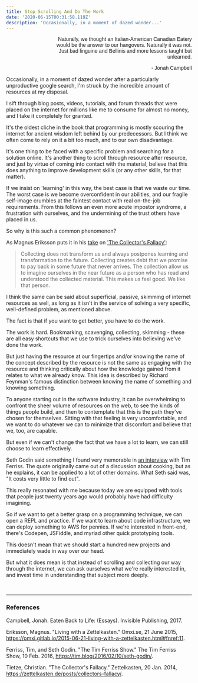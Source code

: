 ```yaml
---
title: Stop Scrolling And Do The Work
date: '2020-06-15T00:31:58.119Z'
description: 'Occasionally, in a moment of dazed wonder...'
---
```


<div id="epigraph" style="width: 75%; margin: 0 0 0 auto; text-align: right; font-family: 'IBM Plex Sans', Arial, monospace;">

<span>Naturally, we thought an Italian-American Canadian Eatery would be the answer to our hangovers. Naturally it was not. Just bad linguine and Bellinis and more lessons taught but unlearned.</span>

<span>- Jonah Campbell</span>

</div>

Occasionally, in a moment of dazed wonder after a particularly unproductive google search, I'm struck by the incredible amount of resources at my disposal.

I sift through blog posts, videos, tutorials, and forum threads that were placed on the internet for millions like me to consume for almost no money, and I take it completely for granted.

It's the oldest cliche in the book that programming is mostly scouring the internet for ancient wisdom left behind by our predecessors. But I think we often come to rely on it a bit too much, and to our own disadvantage.

It's one thing to be faced with a specific problem and searching for a solution online. It's another thing to scroll through resource after resource, and just by virtue of coming into contact with the material, believe that this does anything to improve development skills (or any other skills, for that matter).

If we insist on 'learning' in this way, the best case is that we waste our time. The worst case is we become overconfident in our abilities, and our fragile self-image crumbles at the faintest contact with real on-the-job requirements. From this follows an even more acute impostor syndrome, a frustration with ourselves, and the undermining of the trust others have placed in us.

So why is this such a common phenomenon?

As Magnus Eriksson puts it in his [take](https://omxi.gitlab.io/2015-06-21-living-with-a-zettelkasten.html#fnref:11) on ['The Collector's Fallacy'](https://zettelkasten.de/posts/collectors-fallacy/):

> Collecting does not transform us and always postpones learning and transformation to the future. Collecting creates debt that we promise to pay back in some future that never arrives. The collection allow us to imagine ourselves in the near future as a person who has read and understood the collected material. This makes us feel good. We like that person.

I think the same can be said about superficial, passive, skimming of internet resources as well, as long as it isn't in the service of solving a very specific, well-defined problem, as mentioned above.

The fact is that if you want to get better, you have to do the work.

The work is hard. Bookmarking, scavenging, collecting, skimming - these are all easy shortcuts that we use to trick ourselves into believing we've done the work.

But just having the resource at our fingertips and/or knowing the name of the concept described by the resource is not the same as engaging with the resource and thinking critically about how the knowledge gained from it relates to what we already know. This idea is described by Richard Feynman's famous distinction between knowing the name of something and knowing something.

To anyone starting out in the software industry, it can be overwhelming to confront the sheer volume of resources on the web, to see the kinds of things people build, and then to contemplate that this is the path they've chosen for themselves. Sitting with that feeling is very uncomfortable, and we want to do whatever we can to minimize that discomfort and believe that we, too, are capable.

But even if we can't change the fact that we have a lot to learn, we can still choose to learn effectively.

Seth Godin said something I found very memorable in [an interview](https://tim.blog/2016/02/10/seth-godin/) with Tim Ferriss. The quote originally came out of a discussion about cooking, but as he explains, it can be applied to a lot of other domains. What Seth said was, "It costs very little to find out".

This really resonated with me because today we are equipped with tools that people just twenty years ago would probably have had difficulty imagining.

So if we want to get a better grasp on a programming technique, we can open a REPL and practice. If we want to learn about code infrastructure, we can deploy something to AWS for pennies. If we're interested in front-end, there's Codepen, JSFiddle, and myriad other quick prototyping tools.

This doesn't mean that we should start a hundred new projects and immediately wade in way over our head.

But what it does mean is that instead of scrolling and collecting our way through the internet, we can ask ourselves what we're really interested in, and invest time in understanding that subject more deeply.

<br />

---

<div style="word-break: break-word;">

### References

Campbell, Jonah. Eaten Back to Life: (Essays). Invisible Publishing, 2017.

Eriksson, Magnus. "Living with a Zettelkasten." Omxi.se, 21 June 2015, https://omxi.gitlab.io/2015-06-21-living-with-a-zettelkasten.html#fnref:11.

Ferriss, Tim, and Seth Godin. "The Tim Ferriss Show." The Tim Ferriss Show, 10 Feb. 2016, https://tim.blog/2016/02/10/seth-godin/.

Tietze, Christian. "The Collector's Fallacy." Zettelkasten, 20 Jan. 2014, https://zettelkasten.de/posts/collectors-fallacy/.

</div>

